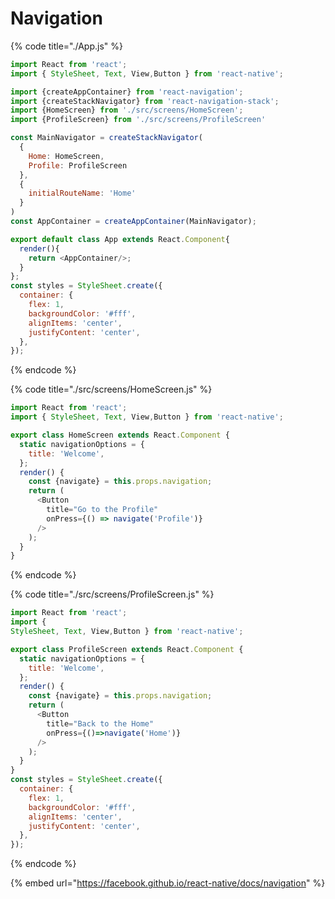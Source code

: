 # Navigation

{% code title="./App.js" %}
```javascript
import React from 'react';
import { StyleSheet, Text, View,Button } from 'react-native';

import {createAppContainer} from 'react-navigation';
import {createStackNavigator} from 'react-navigation-stack';
import {HomeScreen} from './src/screens/HomeScreen';
import {ProfileScreen} from './src/screens/ProfileScreen'

const MainNavigator = createStackNavigator(
  {
    Home: HomeScreen,
    Profile: ProfileScreen
  },
  {
    initialRouteName: 'Home'
  }
)
const AppContainer = createAppContainer(MainNavigator);

export default class App extends React.Component{
  render(){
    return <AppContainer/>;
  }
};
const styles = StyleSheet.create({
  container: {
    flex: 1,
    backgroundColor: '#fff',
    alignItems: 'center',
    justifyContent: 'center',
  },
});
```
{% endcode %}

{% code title="./src/screens/HomeScreen.js" %}
```javascript
import React from 'react';
import { StyleSheet, Text, View,Button } from 'react-native';

export class HomeScreen extends React.Component {
  static navigationOptions = {
    title: 'Welcome',
  };
  render() {
    const {navigate} = this.props.navigation;
    return (
      <Button
        title="Go to the Profile"
        onPress={() => navigate('Profile')}
      />
    );
  }
}
```
{% endcode %}

{% code title="./src/screens/ProfileScreen.js" %}
```javascript
import React from 'react';
import { 
StyleSheet, Text, View,Button } from 'react-native';

export class ProfileScreen extends React.Component {
  static navigationOptions = {
    title: 'Welcome',
  };
  render() {
    const {navigate} = this.props.navigation;
    return (
      <Button
        title="Back to the Home"
        onPress={()=>navigate('Home')}
      />
    );
  }
}
const styles = StyleSheet.create({
  container: {
    flex: 1,
    backgroundColor: '#fff',
    alignItems: 'center',
    justifyContent: 'center',
  },
});
```
{% endcode %}



{% embed url="https://facebook.github.io/react-native/docs/navigation" %}

